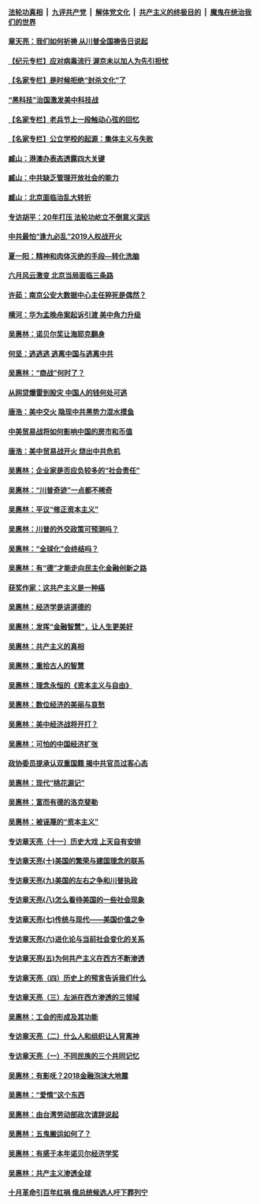 

####  [法轮功真相](../../../../basic/blob/master/README.md?t=06222202) &nbsp;|&nbsp; [九评共产党](../../../../9ping.md/blob/master/README.md?t=06222202) &nbsp;|&nbsp; [解体党文化](../../../../jtdwh.md/blob/master/README.md?t=06222202)  &nbsp;|&nbsp; [共产主义的终极目的](../../../../gczydzjmd.md/blob/master/README.md?t=06222202) &nbsp;|&nbsp; [魔鬼在统治我们的世界](../../../../mgztzwmdsj.md/blob/master/README.md?t=06222202) 

#### [章天亮：我们如何祈祷 从川普全国祷告日说起](../pages/nsc423/n11944627.md?t=06222202) 

#### [【纪元专栏】应对病毒流行 渥京未以加人为先引担忧](../pages/nsc423/n11875714.md?t=06222202) 

#### [【名家专栏】是时候拒绝“封杀文化”了](../pages/nsc423/n11814093.md?t=06222202) 

#### [“黑科技”治国激发美中科技战](../pages/nsc423/n11638056.md?t=06222202) 

#### [【名家专栏】老兵节上一段触动心弦的回忆](../pages/nsc423/n11646016.md?t=06222202) 

#### [【名家专栏】公立学校的起源：集体主义与失败](../pages/nsc423/n11601833.md?t=06222202) 

#### [臧山：港澳办表态透露四大关键](../pages/nsc423/n11421628.md?t=06222202) 

#### [臧山：中共缺乏管理开放社会的能力](../pages/nsc423/n11407457.md?t=06222202) 

#### [臧山：北京面临治乱大转折](../pages/nsc423/n11406895.md?t=06222202) 

#### [专访胡平：20年打压 法轮功屹立不倒意义深远](../pages/nsc423/n11398800.md?t=06222202) 

#### [中共最怕“逢九必乱”2019人权战开火](../pages/nsc423/n11385248.md?t=06222202) 

#### [夏一阳：精神和肉体灭绝的手段—转化洗脑](../pages/nsc423/n11368250.md?t=06222202) 

#### [六月风云激变 北京当局面临三条路](../pages/nsc423/n11313668.md?t=06222202) 

#### [许茹：南京公安大数据中心主任猝死是偶然？](../pages/nsc423/n11064744.md?t=06222202) 

#### [横河：华为孟晚舟案起诉引渡 美中角力升级](../pages/nsc423/n11027230.md?t=06222202) 

#### [吴惠林：诺贝尔奖让海耶克翻身](../pages/nsc423/n10890049.md?t=06222202) 

#### [何坚：逃逃逃 逃离中国与逃离中共](../pages/nsc423/n10592891.md?t=06222202) 

#### [吴惠林：“商战”何时了？](../pages/nsc423/n10573558.md?t=06222202) 

#### [从网贷爆雷到股灾 中国人的钱何处可逃](../pages/nsc423/n10572800.md?t=06222202) 

#### [唐浩：美中交火 隐现中共黑势力混水摸鱼](../pages/nsc423/n10544040.md?t=06222202) 

#### [中美贸易战将如何影响中国的房市和币值](../pages/nsc423/n10543697.md?t=06222202) 

#### [唐浩：美中贸易战开火 烧出中共危机](../pages/nsc423/n10540126.md?t=06222202) 

#### [吴惠林：企业家是否应负较多的“社会责任”](../pages/nsc423/n10535022.md?t=06222202) 

#### [吴惠林：“川普奇迹”一点都不稀奇](../pages/nsc423/n10512808.md?t=06222202) 

#### [吴惠林：平议“修正资本主义”](../pages/nsc423/n10495724.md?t=06222202) 

#### [吴惠林：川普的外交政策可预测吗？](../pages/nsc423/n10462387.md?t=06222202) 

#### [吴惠林：“全球化”会终结吗？](../pages/nsc423/n10452838.md?t=06222202) 

#### [吴惠林：有“德”才能走向民主化金融创新之路](../pages/nsc423/n10432292.md?t=06222202) 

#### [获奖作家：这共产主义是一种癌](../pages/nsc423/n10431541.md?t=06222202) 

#### [吴惠林：经济学是讲道德的](../pages/nsc423/n10398014.md?t=06222202) 

#### [吴惠林：发挥“金融智慧”，让人生更美好](../pages/nsc423/n10375019.md?t=06222202) 

#### [吴惠林：共产主义的真相](../pages/nsc423/n10351394.md?t=06222202) 

#### [吴惠林：重拾古人的智慧](../pages/nsc423/n10337691.md?t=06222202) 

#### [吴惠林：理念永恒的《资本主义与自由》](../pages/nsc423/n10316274.md?t=06222202) 

#### [吴惠林：数位经济的美丽与哀愁](../pages/nsc423/n10292946.md?t=06222202) 

#### [吴惠林：美中经济战将开打？](../pages/nsc423/n10258825.md?t=06222202) 

#### [吴惠林：可怕的中国经济扩张](../pages/nsc423/n10219147.md?t=06222202) 

#### [政协委员提承认双重国籍 揭中共官员过客心态](../pages/nsc423/n10208809.md?t=06222202) 

#### [吴惠林：现代“桃花源记”](../pages/nsc423/n10185234.md?t=06222202) 

#### [吴惠林：富而有德的洛克斐勒](../pages/nsc423/n10142264.md?t=06222202) 

#### [吴惠林：被诬蔑的“资本主义”](../pages/nsc423/n10124816.md?t=06222202) 

#### [专访章天亮（十一）历史大戏 上天自有安排](../pages/nsc423/n10094905.md?t=06222202) 

#### [专访章天亮(十)美国的繁荣与建国理念的联系](../pages/nsc423/n10094899.md?t=06222202) 

#### [专访章天亮(九)美国的左右之争和川普执政](../pages/nsc423/n10094889.md?t=06222202) 

#### [专访章天亮(八)怎么看待美国的一些社会现象](../pages/nsc423/n10094857.md?t=06222202) 

#### [专访章天亮(七)传统与现代——美国价值之争](../pages/nsc423/n10093140.md?t=06222202) 

#### [专访章天亮(六)进化论与当前社会变化的关系](../pages/nsc423/n10092036.md?t=06222202) 

#### [专访章天亮(五)为何共产主义在西方不断渗透](../pages/nsc423/n10083620.md?t=06222202) 

#### [专访章天亮（四）历史上的预言告诉我们什么](../pages/nsc423/n10083606.md?t=06222202) 

#### [专访章天亮（三）左派在西方渗透的三领域](../pages/nsc423/n10081115.md?t=06222202) 

#### [吴惠林：工会的形成及其功能](../pages/nsc423/n10080633.md?t=06222202) 

#### [专访章天亮（二）什么人和组织让人背离神](../pages/nsc423/n10076637.md?t=06222202) 

#### [专访章天亮（一）不同民族的三个共同记忆](../pages/nsc423/n10074188.md?t=06222202) 

#### [吴惠林：有影呒？2018金融泡沫大地震](../pages/nsc423/n10040534.md?t=06222202) 

#### [吴惠林：“爱情”这个东西](../pages/nsc423/n10019423.md?t=06222202) 

#### [吴惠林：由台湾劳动部政次请辞说起](../pages/nsc423/n9979679.md?t=06222202) 

#### [吴惠林：五鬼搬运如何了？](../pages/nsc423/n9925338.md?t=06222202) 

#### [吴惠林：有感于本年诺贝尔经济学奖](../pages/nsc423/n9871883.md?t=06222202) 

#### [吴惠林：共产主义渗透全球](../pages/nsc423/n9812748.md?t=06222202) 

#### [十月革命引百年红祸 俄总统候选人吁下葬列宁](../pages/nsc423/n9810182.md?t=06222202) 

